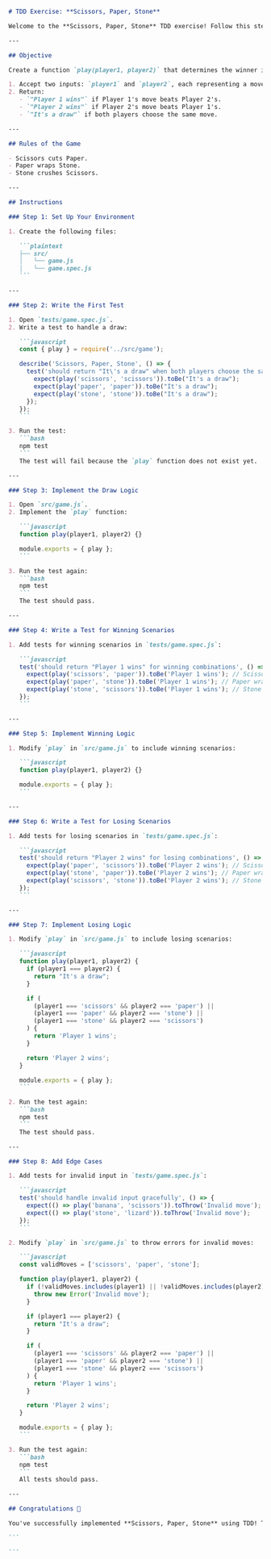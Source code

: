 ````markdown
# TDD Exercise: **Scissors, Paper, Stone**

Welcome to the **Scissors, Paper, Stone** TDD exercise! Follow this step-by-step guide to implement the classic game using **Test-Driven Development (TDD)**. You’ll write tests first, then implement the logic step-by-step.

---

## Objective

Create a function `play(player1, player2)` that determines the winner in a game of Scissors, Paper, Stone. The function should:

1. Accept two inputs: `player1` and `player2`, each representing a move (`"scissors"`, `"paper"`, `"stone"`).
2. Return:
   - `"Player 1 wins"` if Player 1's move beats Player 2's.
   - `"Player 2 wins"` if Player 2's move beats Player 1's.
   - `"It's a draw"` if both players choose the same move.

---

## Rules of the Game

- Scissors cuts Paper.
- Paper wraps Stone.
- Stone crushes Scissors.

---

## Instructions

### Step 1: Set Up Your Environment

1. Create the following files:

   ```plaintext
   ├── src/
   │   └── game.js
   │   └── game.spec.js
   ```

---

### Step 2: Write the First Test

1. Open `tests/game.spec.js`.
2. Write a test to handle a draw:

   ```javascript
   const { play } = require('../src/game');

   describe('Scissors, Paper, Stone', () => {
     test('should return "It\'s a draw" when both players choose the same move', () => {
       expect(play('scissors', 'scissors')).toBe("It's a draw");
       expect(play('paper', 'paper')).toBe("It's a draw");
       expect(play('stone', 'stone')).toBe("It's a draw");
     });
   });
   ```

3. Run the test:
   ```bash
   npm test
   ```
   The test will fail because the `play` function does not exist yet.

---

### Step 3: Implement the Draw Logic

1. Open `src/game.js`.
2. Implement the `play` function:

   ```javascript
   function play(player1, player2) {}

   module.exports = { play };
   ```

3. Run the test again:
   ```bash
   npm test
   ```
   The test should pass.

---

### Step 4: Write a Test for Winning Scenarios

1. Add tests for winning scenarios in `tests/game.spec.js`:

   ```javascript
   test('should return "Player 1 wins" for winning combinations', () => {
     expect(play('scissors', 'paper')).toBe('Player 1 wins'); // Scissors cuts Paper
     expect(play('paper', 'stone')).toBe('Player 1 wins'); // Paper wraps Stone
     expect(play('stone', 'scissors')).toBe('Player 1 wins'); // Stone crushes Scissors
   });
   ```

---

### Step 5: Implement Winning Logic

1. Modify `play` in `src/game.js` to include winning scenarios:

   ```javascript
   function play(player1, player2) {}

   module.exports = { play };
   ```

---

### Step 6: Write a Test for Losing Scenarios

1. Add tests for losing scenarios in `tests/game.spec.js`:

   ```javascript
   test('should return "Player 2 wins" for losing combinations', () => {
     expect(play('paper', 'scissors')).toBe('Player 2 wins'); // Scissors cuts Paper
     expect(play('stone', 'paper')).toBe('Player 2 wins'); // Paper wraps Stone
     expect(play('scissors', 'stone')).toBe('Player 2 wins'); // Stone crushes Scissors
   });
   ```

---

### Step 7: Implement Losing Logic

1. Modify `play` in `src/game.js` to include losing scenarios:

   ```javascript
   function play(player1, player2) {
     if (player1 === player2) {
       return "It's a draw";
     }

     if (
       (player1 === 'scissors' && player2 === 'paper') ||
       (player1 === 'paper' && player2 === 'stone') ||
       (player1 === 'stone' && player2 === 'scissors')
     ) {
       return 'Player 1 wins';
     }

     return 'Player 2 wins';
   }

   module.exports = { play };
   ```

2. Run the test again:
   ```bash
   npm test
   ```
   The test should pass.

---

### Step 8: Add Edge Cases

1. Add tests for invalid input in `tests/game.spec.js`:

   ```javascript
   test('should handle invalid input gracefully', () => {
     expect(() => play('banana', 'scissors')).toThrow('Invalid move');
     expect(() => play('stone', 'lizard')).toThrow('Invalid move');
   });
   ```

2. Modify `play` in `src/game.js` to throw errors for invalid moves:

   ```javascript
   const validMoves = ['scissors', 'paper', 'stone'];

   function play(player1, player2) {
     if (!validMoves.includes(player1) || !validMoves.includes(player2)) {
       throw new Error('Invalid move');
     }

     if (player1 === player2) {
       return "It's a draw";
     }

     if (
       (player1 === 'scissors' && player2 === 'paper') ||
       (player1 === 'paper' && player2 === 'stone') ||
       (player1 === 'stone' && player2 === 'scissors')
     ) {
       return 'Player 1 wins';
     }

     return 'Player 2 wins';
   }

   module.exports = { play };
   ```

3. Run the test again:
   ```bash
   npm test
   ```
   All tests should pass.

---

## Congratulations 🎉

You've successfully implemented **Scissors, Paper, Stone** using TDD! Try extending the game by adding more moves like **Lizard** and **Spock** to make it even more fun!

```

```
````
